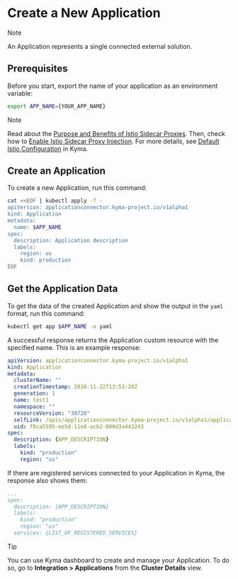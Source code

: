 # Create a New Application

> [!NOTE]
> An Application represents a single connected external solution.

## Prerequisites

Before you start, export the name of your application as an environment variable:

```bash
export APP_NAME={YOUR_APP_NAME}
```

> [!NOTE]
> Read about the [Purpose and Benefits of Istio Sidecar Proxies](https://kyma-project.io/#/istio/user/00-00-istio-sidecar-proxies?id=purpose-and-benefits-of-istio-sidecar-proxies). Then, check how to [Enable Istio Sidecar Proxy Injection](https://kyma-project.io/#/istio/user/tutorials/01-40-enable-sidecar-injection). For more details, see [Default Istio Configuration](https://kyma-project.io/#/istio/user/00-15-overview-istio-setup) in Kyma.

## Create an Application

To create a new Application, run this command:

```bash
cat <<EOF | kubectl apply -f -
apiVersion: applicationconnector.kyma-project.io/v1alpha1
kind: Application
metadata:
  name: $APP_NAME
spec:
  description: Application description
  labels:
    region: us
    kind: production
EOF
```

## Get the Application Data

To get the data of the created Application and show the output in the `yaml` format, run this command:

   ```bash
   kubectl get app $APP_NAME -o yaml
   ```

A successful response returns the Application custom resource with the specified name.
This is an example response:

   ```yaml
   apiVersion: applicationconnector.kyma-project.io/v1alpha1
   kind: Application
   metadata:
     clusterName: ""
     creationTimestamp: 2018-11-22T13:53:20Z
     generation: 1
     name: test1
     namespace: ""
     resourceVersion: "30728"
     selfLink: /apis/applicationconnector.kyma-project.io/v1alpha1/applications/test1
     uid: f8ca5595-ee5d-11e8-acb2-000d3a443243
   spec:
     description: {APP_DESCRIPTION}
     labels:
       kind: "production"
       region: "us"
   ```

If there are registered services connected to your Application in Kyma, the response also shows them:

```yaml
...
spec:
  description: {APP_DESCRIPTION}
  labels:
    kind: "production"
    region: "us"
  services: {LIST_OF_REGISTERED_SERVICES}
```

> [!TIP]
> You can use Kyma dashboard to create and manage your Application. To do so, go to **Integration > Applications** from the **Cluster Details** view.
